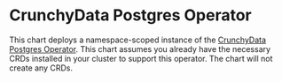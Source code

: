 # CrunchyData Postgres Operator
This chart deploys a namespace-scoped instance of the [CrunchyData Postgres Operator](https://access.crunchydata.com/documentation/postgres-operator/latest/). This chart assumes you already have the necessary CRDs installed in your cluster to support this operator. The chart will not create any CRDs.
